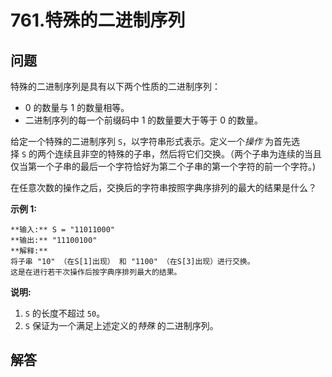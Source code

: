 # 761.特殊的二进制序列

## 问题

特殊的二进制序列是具有以下两个性质的二进制序列：

* 0 的数量与 1 的数量相等。
* 二进制序列的每一个前缀码中 1 的数量要大于等于 0 的数量。

给定一个特殊的二进制序列 `S`，以字符串形式表示。定义一个*操作* 为首先选择 `S` 的两个连续且非空的特殊的子串，然后将它们交换。（两个子串为连续的当且仅当第一个子串的最后一个字符恰好为第二个子串的第一个字符的前一个字符。)

在任意次数的操作之后，交换后的字符串按照字典序排列的最大的结果是什么？

**示例 1:**

```
**输入:** S = "11011000"
**输出:** "11100100"
**解释:**
将子串 "10" （在S[1]出现） 和 "1100" （在S[3]出现）进行交换。
这是在进行若干次操作后按字典序排列最大的结果。

```

**说明:**

1. `S` 的长度不超过 `50`。
2. `S` 保证为一个满足上述定义的*特殊* 的二进制序列。



## 解答

